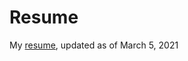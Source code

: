 # Resume
My [resume](https://github.com/nicklauscyc/resume/blob/master/nicklaus-choo-resume-2021-03-05.pdf), updated as of March 5, 2021

